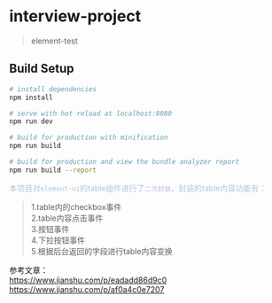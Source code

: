# interview-project

> element-test

## Build Setup

``` bash
# install dependencies
npm install

# serve with hot reload at localhost:8080
npm run dev

# build for production with minification
npm run build

# build for production and view the bundle analyzer report
npm run build --report
```
  <font color=#B0C4DE>本项目对`element-ui`的table组件进行了`二次封装`，封装的table内容功能有：</font>
  >1.table内的checkbox事件<br>
  2.table内容点击事件<br>
  3.按钮事件<br>
  4.下拉按钮事件<br>
  5.根据后台返回的字段进行table内容变换

参考文章：<br>
https://www.jianshu.com/p/eadadd86d9c0<br>
https://www.jianshu.com/p/af0a4c0e7207
